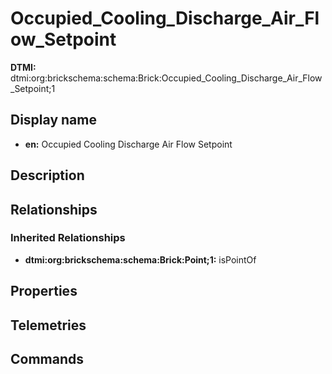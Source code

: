 # Occupied_Cooling_Discharge_Air_Flow_Setpoint
**DTMI:** dtmi:org:brickschema:schema:Brick:Occupied_Cooling_Discharge_Air_Flow_Setpoint;1
## Display name
- **en:** Occupied Cooling Discharge Air Flow Setpoint
## Description
## Relationships
### Inherited Relationships
* **dtmi:org:brickschema:schema:Brick:Point;1:** isPointOf
## Properties
## Telemetries
## Commands
